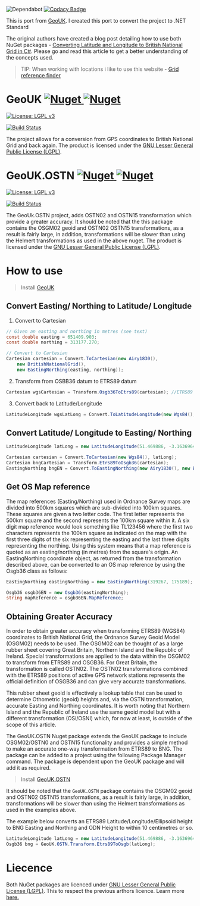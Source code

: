 ![Dependabot](https://api.dependabot.com/badges/status?host=github&repo=IeuanWalker/GeoUK) [![Codacy Badge](https://api.codacy.com/project/badge/Grade/6b7e9e6fe8844188911c8a69a2e9905a)](https://app.codacy.com/app/ieuan.walker007/GeoUK?utm_source=github.com&utm_medium=referral&utm_content=IeuanWalker/GeoUK&utm_campaign=Badge_Grade_Dashboard)

This is port from [GeoUK](https://bitbucket.org/johnnewcombe/geouk/src/master/). I created this port to convert the project to .NET Standard

The original authors have created a blog post detailing how to use both NuGet packages - [Converting Latitude and Longitude to British National Grid in C#](http://www.codeproject.com/Articles/1007147/Converting-Latitude-and-Longitude-to-British-Natio). Please go and read this article to get a better understanding of the concepts used. 

> TIP: When working with locations i like to use this website - [Grid reference finder](https://gridreferencefinder.com/)


# GeoUK [![Nuget](https://img.shields.io/nuget/v/IeuanWalker.GeoUK.svg) ![Nuget](https://img.shields.io/nuget/dt/IeuanWalker.GeoUK.svg)](https://www.nuget.org/packages/IeuanWalker.GeoUK/)

[![License: LGPL v3](https://img.shields.io/badge/License-LGPL%20v3-blue.svg)](https://www.gnu.org/licenses/lgpl-3.0)

[![Build Status](https://dev.azure.com/ieuanwalker/GeoUK/_apis/build/status/IeuanWalker.GeoUK?branchName=master)](https://dev.azure.com/ieuanwalker/GeoUK/_build/latest?definitionId=7&branchName=master)




The project allows for a conversion from GPS coordinates to British National Grid and back again. The product is licensed under the [GNU Lesser General Public License (LGPL)](https://www.gnu.org/licenses/lgpl-3.0.en.html).

# GeoUK.OSTN [![Nuget](https://img.shields.io/nuget/v/IeuanWalker.GeoUK.OSTN.svg) ![Nuget](https://img.shields.io/nuget/dt/IeuanWalker.GeoUK.OSTN.svg)](https://www.nuget.org/packages/IeuanWalker.GeoUK.OSTN/)

[![License: LGPL v3](https://img.shields.io/badge/License-LGPL%20v3-blue.svg)](https://www.gnu.org/licenses/lgpl-3.0)

[![Build Status](https://dev.azure.com/ieuanwalker/GeoUK/_apis/build/status/IeuanWalker.GeoUK.OSTN?branchName=master)](https://dev.azure.com/ieuanwalker/GeoUK/_build/latest?definitionId=8&branchName=master)



The GeoUk.OSTN project, adds OSTN02 and OSTN15 transformation which provide a greater accuracy. It should be noted that the this package contains the OSGM02 geoid and OSTN02 OSTN15 transformations, as a result is fairly large, in addition, transformations will be slower than using the Helmert transformations as used in the above nuget. The product is licensed under the [GNU Lesser General Public License (LGPL)](https://www.gnu.org/licenses/lgpl-3.0.en.html).

# How to use

> Install [GeoUK](https://www.nuget.org/packages/IeuanWalker.GeoUK/)

## Convert Easting/ Northing to Latitude/ Longitude 
1.  Convert to Cartesian
```csharp
// Given an easting and northing in metres (see text)
const double easting = 651409.903;
const double northing = 313177.270;

// Convert to Cartesian
Cartesian cartesian = Convert.ToCartesian(new Airy1830(),
    new BritishNationalGrid(),
    new EastingNorthing(easting, northing));
```
2. Transform from OSBB36 datum to ETRS89 datum
```csharp
Cartesian wgsCartesian = Transform.Osgb36ToEtrs89(cartesian); //ETRS89 is effectively WGS84
```
3. Convert back to Latitude/Longitude
```csharp
LatitudeLongitude wgsLatLong = Convert.ToLatitudeLongitude(new Wgs84(), wgsCartesian);
```

## Convert Latitude/ Longitude to Easting/ Northing
```csharp
LatitudeLongitude latLong = new LatitudeLongitude(51.469886, -3.1636964);

Cartesian cartesian = Convert.ToCartesian(new Wgs84(), latLong);
Cartesian bngCartesian = Transform.Etrs89ToOsgb36(cartesian);
EastingNorthing bngEN = Convert.ToEastingNorthing(new Airy1830(), new BritishNationalGrid(), bngCartesian); 
```

## Get OS Map reference
The map references (Easting/Northing) used in Ordnance Survey maps are divided into 500km squares which are sub-divided into 100km squares. These squares are given a two letter code. The first letter represents the 500km square and the second represents the 100km square within it. A six digit map reference would look something like TL123456 where the first two characters represents the 100km square as indicated on the map with the first three digits of the six representing the easting and the last three digits representing the northing. Using this system means that a map reference is quoted as an easting/northing (in metres) from the square's origin. An EastingNorthing coordinate object, as returned from the transformation described above, can be converted to an OS map reference by using the Osgb36 class as follows:
```csharp
EastingNorthing eastingNorthing = new EastingNorthing(319267, 175189);

Osgb36 osgb36EN = new Osgb36(eastingNorthing);
string mapReference = osgb36EN.MapReference;
```
## Obtaining Greater Accuracy
In order to obtain greater accuracy when transforming ETRS89 (WGS84) coordinates to British National Grid, the Ordnance Survey Geoid Model (OSGM02) needs to be used. The OSGM02 can be thought of as a large rubber sheet covering Great Britain, Northern Island and the Republic of Ireland. Special transformations are applied to the data within the OSGM02 to transform from ETRS89 and OSGB36. For Great Britain, the transformation is called OSTN02. The OSTN02 transformations combined with the ETRS89 positions of active GPS network stations represents the official definition of OSGB36 and can give very accurate transformations.

This rubber sheet geoid is effectively a lookup table that can be used to determine Othometric (geoid) heights and, via the OSTN transformation, accurate Easting and Northing coordinates. It is worth noting that Northern Island and the Republic of Ireland use the same geoid model but with a different transformation (OSi/OSNI) which, for now at least, is outside of the scope of this article.

The GeoUK.OSTN Nuget package extends the GeoUK package to include OSGM02/OSTN0 and OSTN15 functionality and provides a simple method to make an accurate one-way transformation from ETRS89 to BNG. The package can be added to a project using the following Package Manager command. The package is dependent upon the GeoUK package and will add it as required.

> Install [GeoUK.OSTN](https://www.nuget.org/packages/IeuanWalker.GeoUK.OSTN/)

It should be noted that the `GeoUK.OSTN` package contains the OSGM02 geoid and OSTN02 OSTN15 transformations, as a result is fairly large, in addition, transformations will be slower than using the Helmert transformations as used in the examples above.

The example below converts an ETRS89 Latitude/Longitude/Ellipsoid height to BNG Easting and Northing and ODN Height to within 10 centimetres or so.

```csharp
LatitudeLongitude latLong = new LatitudeLongitude(51.469886, -3.1636964, 108.05);
Osgb36 bng = GeoUK.OSTN.Transform.Etrs89ToOsgb(latLong);
```

# Liecence
Both NuGet packages are licenced under [GNU Lesser General Public License (LGPL)](https://www.gnu.org/licenses/lgpl-3.0.en.html). This to respect the previous arthors licence. Learn more [here.](https://tldrlegal.com/license/gnu-lesser-general-public-license-v3-(lgpl-3))
